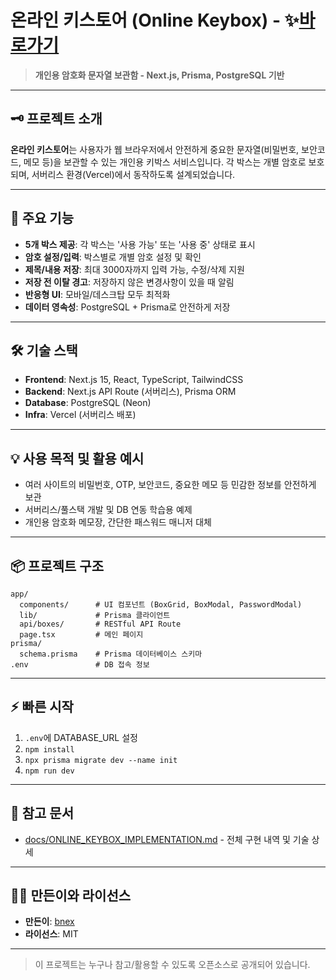 # 온라인 키스토어 (Online Keybox) - ✨[바로가기]()

> **개인용 암호화 문자열 보관함 - Next.js, Prisma, PostgreSQL 기반**

---

## 🗝️ 프로젝트 소개

**온라인 키스토어**는 사용자가 웹 브라우저에서 안전하게 중요한 문자열(비밀번호, 보안코드, 메모 등)을 보관할 수 있는 개인용 키박스 서비스입니다. 각 박스는 개별 암호로 보호되며, 서버리스 환경(Vercel)에서 동작하도록 설계되었습니다.

---

## 🚀 주요 기능
- **5개 박스 제공**: 각 박스는 '사용 가능' 또는 '사용 중' 상태로 표시
- **암호 설정/입력**: 박스별로 개별 암호 설정 및 확인
- **제목/내용 저장**: 최대 3000자까지 입력 가능, 수정/삭제 지원
- **저장 전 이탈 경고**: 저장하지 않은 변경사항이 있을 때 알림
- **반응형 UI**: 모바일/데스크탑 모두 최적화
- **데이터 영속성**: PostgreSQL + Prisma로 안전하게 저장

---

## 🛠️ 기술 스택
- **Frontend**: Next.js 15, React, TypeScript, TailwindCSS
- **Backend**: Next.js API Route (서버리스), Prisma ORM
- **Database**: PostgreSQL (Neon)
- **Infra**: Vercel (서버리스 배포)

---

## 💡 사용 목적 및 활용 예시
- 여러 사이트의 비밀번호, OTP, 보안코드, 중요한 메모 등 민감한 정보를 안전하게 보관
- 서버리스/풀스택 개발 및 DB 연동 학습용 예제
- 개인용 암호화 메모장, 간단한 패스워드 매니저 대체

---

## 📦 프로젝트 구조
```
app/
  components/      # UI 컴포넌트 (BoxGrid, BoxModal, PasswordModal)
  lib/             # Prisma 클라이언트
  api/boxes/       # RESTful API Route
  page.tsx         # 메인 페이지
prisma/
  schema.prisma    # Prisma 데이터베이스 스키마
.env               # DB 접속 정보
```

---

## ⚡ 빠른 시작
1. `.env`에 DATABASE_URL 설정
2. `npm install`
3. `npx prisma migrate dev --name init`
4. `npm run dev`

---

## 📝 참고 문서
- [docs/ONLINE_KEYBOX_IMPLEMENTATION.md](docs/ONLINE_KEYBOX_IMPLEMENTATION.md) - 전체 구현 내역 및 기술 상세

---

## 🧑‍💻 만든이와 라이선스
- **만든이**: [bnex](https://github.com/bnex)
- **라이선스**: MIT

---

> 이 프로젝트는 누구나 참고/활용할 수 있도록 오픈소스로 공개되어 있습니다.
